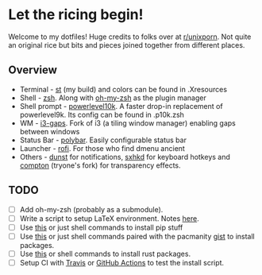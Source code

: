 # Let the ricing begin!

Welcome to my dotfiles! Huge credits to folks over at [r/unixporn](https://www.reddit.com/r/unixporn/). Not quite an original rice but bits and pieces joined together from different places.

## Overview

- Terminal - [st](https://github.com/PrayagS/st) (my build) and colors can be found in .Xresources
- Shell - [zsh](http://zsh.sourceforge.net/). Along with [oh-my-zsh](https://github.com/robbyrussell/oh-my-zsh) as the plugin manager
- Shell prompt - [powerlevel10k](https://github.com/romkatv/powerlevel10k). A faster drop-in replacement of powerlevel9k. Its config can be found in .p10k.zsh
- WM - [i3-gaps](https://github.com/Airblader/i3). Fork of i3 (a tiling window manager) enabling gaps between windows
- Status Bar - [polybar](https://github.com/polybar/polybar). Easily configurable status bar
- Launcher - [rofi](https://github.com/davatorium/rofi). For those who find dmenu ancient
- Others - [dunst](https://dunst-project.org/) for notifications, [sxhkd](https://github.com/baskerville/sxhkd) for keyboard hotkeys and [compton](https://github.com/tryone144/compton) (tryone's fork) for transparency effects.

## TODO

- [ ] Add oh-my-zsh (probably as a submodule).
- [ ] Write a script to setup LaTeX environment. Notes [here](notes/Reinstalling%20LaTeX.md).
- [ ] Use [this](https://github.com/sobolevn/dotbot-pip) or just shell commands to install pip stuff
- [ ] Use [this](https://github.com/oxson/dotbot-yay) or just shell commands paired with the pacmanity [gist](https://gist.github.com/PrayagS/4a2f5dcb9b09be0bd6649c6a194560ac) to install packages.
- [ ] Use [this](https://github.com/alexcormier/dotbot-rust) or shell commands to install rust packages.
- [ ] Setup CI with [Travis](https://travis-ci.com/getting_started) or [GitHub Actions](https://github.com/features/actions) to test the install script.
